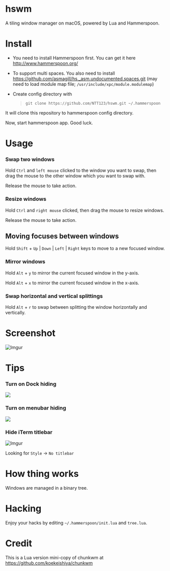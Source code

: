 # hswm
A tiling window manager on macOS,  powered by Lua and Hammerspoon.


# Install

- You need to install Hammerspoon first. You can get it here http://www.hammerspoon.org/

- To support multi spaces. You also need to install https://github.com/asmagill/hs._asm.undocumented.spaces.git 
(may need to load module map file; `/usr/include/xpc/module.modulemap`)

- Create config directory with

  > `git clone https://github.com/NTT123/hswm.git ~/.hammerspoon`

It will clone this repository to hammerspoon config directory.

Now, start hammerspoon app. Good luck.

# Usage

### Swap two windows
Hold `Ctrl` and `left mouse` clicked to the window you want to swap, then drag the mouse to the other window which you want to swap with.

Release the mouse to take action.

### Resize windows

Hold `Ctrl` and `right mouse` clicked, then drag the mouse to resize windows.

Release the mouse to take action.

## Moving focuses between windows

Hold `Shift` +  `Up` | `Down` | `Left` | `Right` keys to move to a new focused window.

### Mirror windows

Hold `Alt` + `y` to mirror the current focused window in the y-axis.

Hold `Alt` + `x` to mirror the current focused window in the x-axis.

### Swap horizontal and vertical splittings

Hold `Alt` + `r` to swap between splitting the window horizontally and vertically.

# Screenshot

![Imgur](https://i.imgur.com/DDvKkGt.png)

# Tips

### Turn on Dock hiding

![](https://i.imgur.com/G6bibkm.png)

### Turn on menubar hiding

![](https://i.imgur.com/BknMXV0.png)

### Hide iTerm titlebar

![Imgur](https://i.imgur.com/JhoUVFP.png)

Looking for `Style` -> `No titlebar`

# How thing works

Windows are managed in a binary tree.

# Hacking

Enjoy your hacks by editing `~/.hammerspoon/init.lua` and `tree.lua`.


# Credit

This is a Lua version mini-copy of chunkwm at https://github.com/koekeishiya/chunkwm

